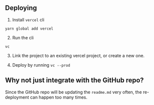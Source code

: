 ## Deploying

1. Install `vercel` cli
```
yarn global add vercel
```

2. Run the cli
```
vc
```

3. Link the project to an existing vercel project, or create a new one.

4. Deploy by running `vc --prod`


## Why not just integrate with the GitHub repo?
Since the GitHub repo will be updating the `readme.md` very often, the 
re-deployment can happen too many times.